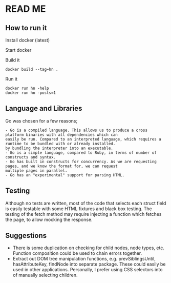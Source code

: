 # READ ME

## How to run it

Install docker (latest)

Start docker

Build it

    docker build --tag=hn .

Run it

    docker run hn -help
    docker run hn -posts=1

## Language and Libraries
Go was chosen for a few reasons;

    - Go is a compiled language. This allows us to produce a cross platform binaries with all dependencies which can
    easily be run. Compared to an interpreted language, which requires a runtime to be bundled with or already installed.
    by bundling the interpreter into an executable.
    - Go is a simple language, compared to Ruby, in terms of number of constructs and syntax.
    - Go has built in constructs for concurrency. As we are requesting pages, and we know the format for, we can request
    multiple pages in parallel.
    - Go has an "experimental" support for parsing HTML.


## Testing
Although no tests are written, most of the code that selects each struct field is easily testable with some HTML
fixtures and black box testing. The testing of the fetch method may require injecting a function which fetches the
page, to allow mocking the response.

## Suggestions
- There is some duplication on checking for child nodes, node types, etc. Function composition could be used to chain errors together.
- Extract out DOM tree manipulation functions, e.g. prevSiblingsUntil, hasAttributeKey, findNode into separate package. These could easily be used in other applications. Personally, I prefer using CSS selectors into of manually selecting children.
